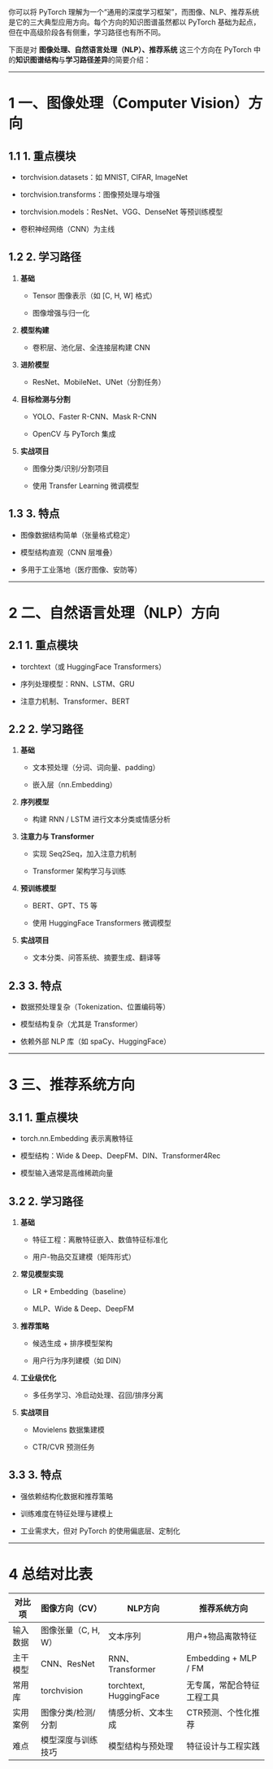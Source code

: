你可以将 PyTorch 理解为一个“通用的深度学习框架”，而图像、NLP、推荐系统是它的三大典型应用方向。每个方向的知识图谱虽然都以 PyTorch 基础为起点，但在中高级阶段各有侧重，学习路径也有所不同。

  

下面是对 **图像处理、自然语言处理（NLP）、推荐系统** 这三个方向在 PyTorch 中的**知识图谱结构**与**学习路径差异**的简要介绍：

---

# 1 **一、图像处理（Computer Vision）方向**

  

## 1.1 **1. 重点模块**

- torchvision.datasets：如 MNIST, CIFAR, ImageNet
    
- torchvision.transforms：图像预处理与增强
    
- torchvision.models：ResNet、VGG、DenseNet 等预训练模型
    
- 卷积神经网络（CNN）为主线
    

  

## 1.2 **2. 学习路径**

1. **基础**
    
    - Tensor 图像表示（如 [C, H, W] 格式）
        
    - 图像增强与归一化
        
    
2. **模型构建**
    
    - 卷积层、池化层、全连接层构建 CNN
        
    
3. **进阶模型**
    
    - ResNet、MobileNet、UNet（分割任务）
        
    
4. **目标检测与分割**
    
    - YOLO、Faster R-CNN、Mask R-CNN
        
    - OpenCV 与 PyTorch 集成
        
    
5. **实战项目**
    
    - 图像分类/识别/分割项目
        
    - 使用 Transfer Learning 微调模型
        
    

  

## 1.3 **3. 特点**

- 图像数据结构简单（张量格式稳定）
    
- 模型结构直观（CNN 层堆叠）
    
- 多用于工业落地（医疗图像、安防等）
    

---

# 2 **二、自然语言处理（NLP）方向**

  

## 2.1 **1. 重点模块**

- torchtext（或 HuggingFace Transformers）
    
- 序列处理模型：RNN、LSTM、GRU
    
- 注意力机制、Transformer、BERT
    

  

## 2.2 **2. 学习路径**

1. **基础**
    
    - 文本预处理（分词、词向量、padding）
        
    - 嵌入层（nn.Embedding）
        
    
2. **序列模型**
    
    - 构建 RNN / LSTM 进行文本分类或情感分析
        
    
3. **注意力与 Transformer**
    
    - 实现 Seq2Seq，加入注意力机制
        
    - Transformer 架构学习与训练
        
    
4. **预训练模型**
    
    - BERT、GPT、T5 等
        
    - 使用 HuggingFace Transformers 微调模型
        
    
5. **实战项目**
    
    - 文本分类、问答系统、摘要生成、翻译等
        
    

  

## 2.3 **3. 特点**

- 数据预处理复杂（Tokenization、位置编码等）
    
- 模型结构复杂（尤其是 Transformer）
    
- 依赖外部 NLP 库（如 spaCy、HuggingFace）
    

---

# 3 **三、推荐系统方向**

  

## 3.1 **1. 重点模块**

- torch.nn.Embedding 表示离散特征
    
- 模型结构：Wide & Deep、DeepFM、DIN、Transformer4Rec
    
- 模型输入通常是高维稀疏向量
    

  

## 3.2 **2. 学习路径**

1. **基础**
    
    - 特征工程：离散特征嵌入、数值特征标准化
        
    - 用户-物品交互建模（矩阵形式）
        
    
2. **常见模型实现**
    
    - LR + Embedding（baseline）
        
    - MLP、Wide & Deep、DeepFM
        
    
3. **推荐策略**
    
    - 候选生成 + 排序模型架构
        
    - 用户行为序列建模（如 DIN）
        
    
4. **工业级优化**
    
    - 多任务学习、冷启动处理、召回/排序分离
        
    
5. **实战项目**
    
    - Movielens 数据集建模
        
    - CTR/CVR 预测任务
        
    

  

## 3.3 **3. 特点**

- 强依赖结构化数据和推荐策略
    
- 训练难度在特征处理与建模上
    
- 工业需求大，但对 PyTorch 的使用偏底层、定制化
    

---

# 4 **总结对比表**

|**对比项**|**图像方向（CV）**|**NLP方向**|**推荐系统方向**|
|---|---|---|---|
|输入数据|图像张量（C, H, W）|文本序列|用户+物品离散特征|
|主干模型|CNN、ResNet|RNN、Transformer|Embedding + MLP / FM|
|常用库|torchvision|torchtext, HuggingFace|无专属，常配合特征工程工具|
|实用案例|图像分类/检测/分割|情感分析、文本生成|CTR预测、个性化推荐|
|难点|模型深度与训练技巧|模型结构与预处理|特征设计与工程实践|
